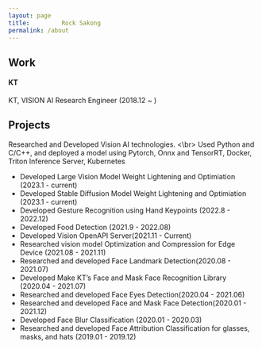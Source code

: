 ```yaml
---
layout: page
title:         Rock Sakong
permalink: /about
---
```



## Work
#### KT
KT, VISION AI Research Engineer (2018.12 ~ )


## Projects

Researched and Developed Vision AI technologies. <\br>
Used Python and C/C++, and deployed a model using Pytorch, Onnx and TensorRT, Docker, Triton Inference Server, Kubernetes

- Developed Large Vision Model Weight Lightening and Optimiation (2023.1 - current)
- Developed Stable Diffusion Model Weight Lightening and Optimiation (2023.1 - current)
- Developed Gesture Recognition using Hand Keypoints (2022.8 - 2022.12)
- Developed Food Detection (2021.9 - 2022.08)
- Developed Vision OpenAPI Server(2021.11 - Current)
- Researched vision model Optimization and Compression for Edge Device (2021.08 - 2021.11)
- Researched and developed Face Landmark Detection(2020.08 - 2021.07)
- Developed Make KT’s Face and Mask Face Recognition Library (2020.04 - 2021.07)
- Researched and developed Face Eyes Detection(2020.04 - 2021.06)
- Researched and developed Face and Mask Face Detection(2020.01 - 2021.12)
- Developed Face Blur Classification (2020.01 - 2020.03)
- Researched and developed Face Attribution Classification for glasses, masks, and hats (2019.01 - 2019.12)
        
